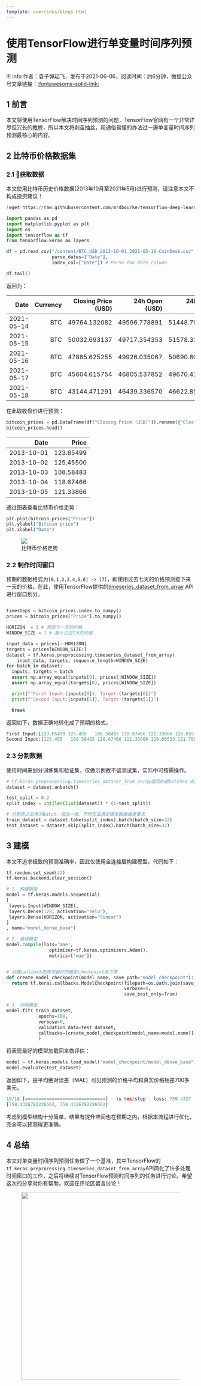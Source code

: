 ```yaml
---
template: overrides/blogs.html
---
```


# 使用TensorFlow进行单变量时间序列预测

!!! info
    作者：袁子弹起飞，发布于2021-06-06，阅读时间：约6分钟，微信公众号文章链接：[:fontawesome-solid-link:]()

## 1 前言

本文将使用TensorFlow解决时间序列预测的问题，TensorFlow官网有一个非常详尽但冗长的[教程](https://www.tensorflow.org/tutorials/structured_data/time_series "Time series forecasting")，所以本文将剥茧抽丝，用通俗易懂的办法过一遍单变量时间序列预测最核心的内容。

## 2 比特币价格数据集

### 2.1 获取数据

本文使用比特币历史价格数据(2013年10月至2021年5月)进行预测，请注意本文不构成投资建议！

```python
!wget https://raw.githubusercontent.com/mrdbourke/tensorflow-deep-learning/main/extras/BTC_USD_2013-10-01_2021-05-18-CoinDesk.csv

import pandas as pd
import matplotlib.pyplot as plt
import os
import tensorflow as tf
from tensorflow.keras as layers

df = pd.read_csv("/content/BTC_USD_2013-10-01_2021-05-18-CoinDesk.csv",
                 parse_dates=["Date"],
                 index_col=["Date"]) # Parse the date column

df.tail()
```

返回为：

| Date | Currency | Closing Price (USD) | 24h Open (USD) | 24h High (USD) | 24h Low (USD) |
|---:|---:|---:|---:|---:|---:|
| 2021-05-14 | BTC | 49764.132082 | 49596.778891 | 51448.798576 | 46294.720180 |
| 2021-05-15 | BTC | 50032.693137 | 49717.354353 | 51578.312545 | 48944.346536 |
| 2021-05-16 | BTC | 47885.625255 | 49926.035067 | 50690.802950 | 47005.102292 |
| 2021-05-17 | BTC | 45604.615754 | 46805.537852 | 49670.414174 | 43868.638969 |
| 2021-05-18 | BTC | 43144.471291 | 46439.336570 | 46622.853437 | 42102.346430 |

在此取收盘价进行预测：

```python
bitcoin_prices = pd.DataFrame(df["Closing Price (USD)"]).rename({"Closing Price (USD)":"Price"},axis=1)
bitcoin_prices.head()
```

| Date | Price |
|---:|---:|
| 2013-10-01 | 123.65499 |
| 2013-10-02 | 125.45500 |
| 2013-10-03 | 108.58483 |
| 2013-10-04 | 118.67466 |
| 2013-10-05 | 121.33866 |

通过图表查看比特币价格走势：

```python
plt.plot(bitcoin_prices["Price"])
plt.ylabel("Bitcoin price")
plt.xlabel("Date")
```

<figure>
  <img src="https://cdn.jsdelivr.net/gh/BulletTech2021/Pics/img/1_V/Bitcoin_price.png"  />
  <figcaption>比特币价格走势</figcaption>
</figure>


### 2.2 制作时间窗口

预期的数据格式为`[0,1,2,3,4,5,6] -> [7]`，即使用过去七天的价格预测接下来一天的价格。在此，使用TensorFlow提供的[timeseries_dataset_from_array](https://www.tensorflow.org/api_docs/python/tf/keras/utils/timeseries_dataset_from_array "timeseries_dataset_from_array") API进行窗口划分。

```python

timesteps = bitcoin_prices.index.to_numpy()
prices = bitcoin_prices["Price"].to_numpy()

HORIZON  = 1 # 预测下一天的价格
WINDOW_SIZE = 7 # 基于过去7天的价格

input_data = prices[:-HORIZON]
targets = prices[WINDOW_SIZE:]
dataset = tf.keras.preprocessing.timeseries_dataset_from_array(
    input_data, targets, sequence_length=WINDOW_SIZE)
for batch in dataset:
  inputs, targets = batch
  assert np.array_equal(inputs[0], prices[:WINDOW_SIZE])   
  assert np.array_equal(targets[0], prices[WINDOW_SIZE])  

  print(f"First Input:{inputs[0]}, Target:{targets[0]}")
  print(f"Second Input:{inputs[1]}, Target:{targets[1]}")

  break
```

返回如下，数据正确地转化成了预期的格式。

```python
First Input:[123.65499 125.455   108.58483 118.67466 121.33866 120.65533 121.795  ], Target:123.033
Second Input:[125.455   108.58483 118.67466 121.33866 120.65533 121.795   123.033  ], Target:124.049
```

### 2.3 分割数据

使用时间来划分训练集和验证集，仅做示例故不留测试集，实际中可按需操作。

```python
# tf.keras.preprocessing.timeseries_dataset_from_array返回的是batched dataset，所以先unbatch，方便分割数据
dataset = dataset.unbatch()

test_split = 0.2
split_index = int(len(list(dataset)) * (1-test_split))

# 分割完之后再分Batch，增加一维，不然无法满足模型数据维度要求
train_dataset = dataset.take(split_index).batch(batch_size=32)
test_dataset = dataset.skip(split_index).batch(batch_size=32)
```

## 3 建模

本文不追求极致的预测准确率，因此仅使用全连接层构建模型，代码如下：

```python
tf.random.set_seed(42)
tf.keras.backend.clear_session()

# 1. 构建模型
model = tf.keras.models.Sequential(
[
 layers.Input(WINDOW_SIZE),
 layers.Dense(128, activation="relu"),
 layers.Dense(HORIZON, activation="linear")
]
, name="model_dense_base")

# 2. 编译模型
model.compile(loss='mae',
                optimizer=tf.keras.optimizers.Adam(),
                metrics=['mae'])


# 创建callback把表现最好的模型checkpoint存下来
def create_model_checkpoint(model_name, save_path="model_checkpoint"):
  return tf.keras.callbacks.ModelCheckpoint(filepath=os.path.join(save_path, model_name),
                                            verbose=0,
                                            save_best_only=True)

# 3. 训练模型
model.fit( train_dataset,
            epochs=100,
            verbose=0,
            validation_data=test_dataset,
            callbacks=[create_model_checkpoint(model_name=model.name)]
            )

```

将表现最好的模型加载回来做评估：

```python
model = tf.keras.models.load_model("model_checkpoint/model_dense_base")
model.evaluate(test_dataset)
```

返回如下，由平均绝对误差（MAE）可见预测的价格平均和真实价格相差700多美元。

```python
18/18 [==============================] - 1s 6ms/step - loss: 759.4327 - mae: 759.4327
[759.4326782226562, 759.4326782226562]
```

考虑到模型结构十分简单，结果有提升空间也在预期之内，根据本流程进行优化，完全可以预测得更准确。

## 4 总结

本文对单变量时间序列预测任务做了一个基准，其中TensorFlow的`tf.keras.preprocessing.timeseries_dataset_from_array`API简化了许多处理时间窗口的工作，之后将继续对TensorFlow预测时间序列的任务进行讨论。希望这次的分享对你有帮助，欢迎在评论区留言讨论！

<figure>
  <img src="https://cdn.jsdelivr.net/gh/BulletTech2021/Pics/2021-6-14/1623639526512-1080P%20(Full%20HD)%20-%20Tail%20Pic.png" width="500" />
</figure>
